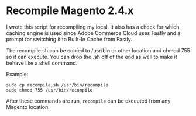 # Recompile Magento 2.4.x

I wrote this script for recompiling my local. It also has a check for which caching engine is used since Adobe Commerce Cloud uses Fastly and a prompt for switching it to Built-In Cache from Fastly.

The recompile.sh can be copied to /usr/bin or other location and chmod 755 so it can execute. You can drop the .sh off of the end as well to make it behave like a shell command.

Example:

```
sudo cp recompile.sh /usr/bin/recompile
sudo chmod 755 /usr/bin/recompile
```

After these commands are run, `recompile` can be executed from any Magento location.
